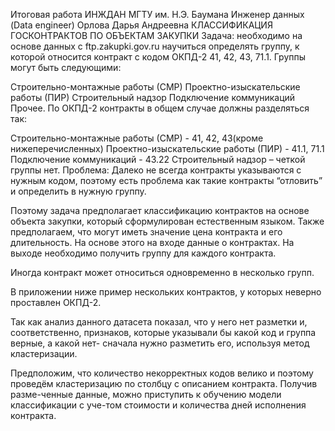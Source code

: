 Итоговая работа
ИНЖДАН МГТУ им. Н.Э. Баумана
Инженер данных (Data engineer)
Орлова Дарья Андреевна
КЛАССИФИКАЦИЯ ГОСКОНТРАКТОВ ПО ОБЪЕКТАМ ЗАКУПКИ
Задача: необходимо на основе данных с ftp.zakupki.gov.ru научиться определять группу, к которой относится контракт с кодом ОКПД-2 41, 42, 43, 71.1.
Группы могут быть следующими:

Строительно-монтажные работы (СМР)
Проектно-изыскательские работы (ПИР)
Строительный надзор
Подключение коммуникаций
Прочее.
По ОКПД-2 контракты в общем случае должны разделяться так:

Строительно-монтажные работы (СМР) - 41, 42, 43(кроме нижеперечисленных)
Проектно-изыскательские работы (ПИР) - 41.1, 71.1
Подключение коммуникаций - 43.22
Строительный надзор – четкой группы нет.
Проблема: Далеко не всегда контракты указываются с нужным кодом, поэтому есть проблема как такие контракты “отловить” и определить в нужную группу.

Поэтому задача предполагает классификацию контрактов на основе объекта закупки, который сформулирован естественным языком. Также предполагаем, что могут иметь значение цена контракта и его длительность. На основе этого на входе данные о контрактах. На выходе необходимо получить группу для каждого контракта.

Иногда контракт может относиться одновременно в несколько групп.

В приложении ниже пример нескольких контрактов, у которых неверно проставлен ОКПД-2.

Так как анализ данного датасета показал, что у него нет разметки и, соответственно, признаков, которые указывали бы какой код и группа верные, а какой нет- сначала нужно разметить его, используя метод кластеризации.

Предположим, что количество некорректных кодов велико и поэтому проведём кластеризацию по столбцу с описанием контракта. Получив разме-ченные данные, можно приступить к обучению модели классификации с уче-том стоимости и количества дней исполнения контракта. 
